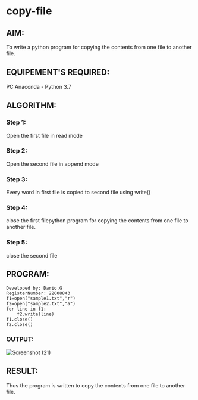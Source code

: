 # copy-file
## AIM:
To write a python program for copying the contents from one file to another file.
## EQUIPEMENT'S REQUIRED: 
PC
Anaconda - Python 3.7
## ALGORITHM: 
### Step 1:
Open the first file in read mode
### Step 2: 
 Open the second file in append mode
### Step 3: 
Every word in first file is copied to second file using write()
### Step 4:  
close the first filepython program for copying the contents from one file to another file.
### Step 5: 
close the second file

## PROGRAM:
```
Developed by: Dario.G
RegisterNumber: 22008843
f1=open("sample1.txt","r")
f2=open("sample2.txt","a")
for line in f1:
    f2.write(line)
f1.close()
f2.close()
```





### OUTPUT:
![Screenshot (21)](https://user-images.githubusercontent.com/118704873/214925194-b3645958-9785-44e0-ba9e-19a7a8881e20.png)



## RESULT:
Thus the program is written to copy the contents from one file to another file.
